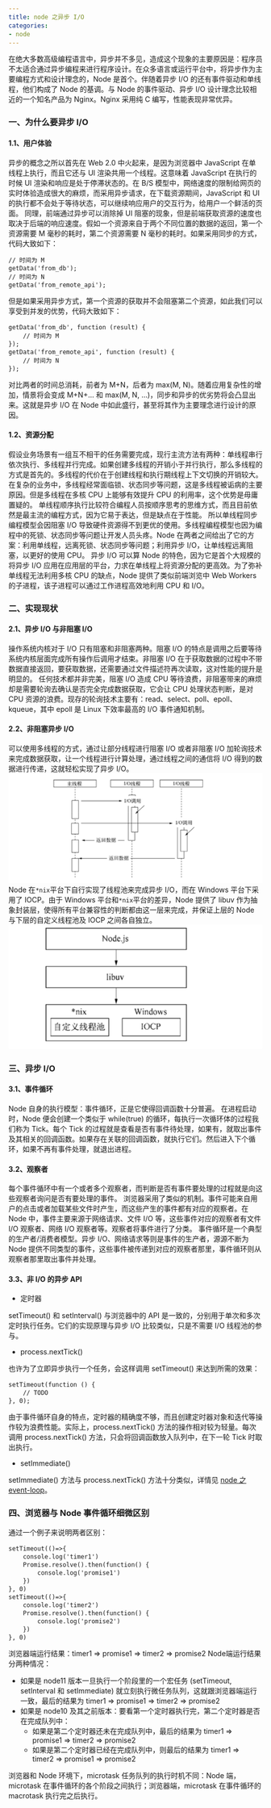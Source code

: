 ```yaml
---
title: node 之异步 I/O
categories:
- node
---
```

在绝大多数高级编程语言中，异步并不多见，造成这个现象的主要原因是：程序员不太适合通过异步编程来进行程序设计。在众多语言或运行平台中，将异步作为主要编程方式和设计理念的，Node 是首个。伴随着异步 I/O 的还有事件驱动和单线程，他们构成了 Node 的基调。与 Node 的事件驱动、异步 I/O 设计理念比较相近的一个知名产品为 Nginx。Nginx 采用纯 C 编写，性能表现非常优异。
<!--more--> 
### 一、为什么要异步 I/O
#### 1.1、用户体验
异步的概念之所以首先在 Web 2.0 中火起来，是因为浏览器中 JavaScript 在单线程上执行，而且它还与 UI 渲染共用一个线程。这意味着 JavaScript 在执行的时候 UI 渲染和响应是处于停滞状态的。在 B/S 模型中，网络速度的限制给网页的实时体验造成很大的麻烦，而采用异步请求，在下载资源期间，JavaScript 和 UI 的执行都不会处于等待状态，可以继续响应用户的交互行为，给用户一个鲜活的页面。
同理，前端通过异步可以消除掉 UI 阻塞的现象，但是前端获取资源的速度也取决于后端的响应速度。假如一个资源来自于两个不同位置的数据的返回，第一个资源需要 M 毫秒的耗时，第二个资源需要 N 毫秒的耗时。如果采用同步的方式，代码大致如下：
```
// 时间为 M
getData('from_db');
// 时间为 N
getData('from_remote_api');
```
但是如果采用异步方式，第一个资源的获取并不会阻塞第二个资源，如此我们可以享受到并发的优势，代码大致如下：
```
getData('from_db', function (result) {
    // 时间为 M
});
getData('from_remote_api', function (result) {
    // 时间为 N
});
```
对比两者的时间总消耗，前者为 M+N，后者为 max(M, N)。随着应用复杂性的增加，情景将会变成 M+N+... 和 max(M, N, ...)，同步和异步的优劣势将会凸显出来。这就是异步 I/O 在 Node 中如此盛行，甚至将其作为主要理念进行设计的原因。
#### 1.2、资源分配
假设业务场景有一组互不相干的任务需要完成，现行主流方法有两种：单线程串行依次执行、多线程并行完成。如果创建多线程的开销小于并行执行，那么多线程的方式是首先的。多线程的代价在于创建线程和执行期线程上下文切换的开销较大。在复杂的业务中，多线程经常面临锁、状态同步等问题，这是多线程被诟病的主要原因。但是多线程在多核 CPU 上能够有效提升 CPU 的利用率，这个优势是毋庸置疑的。
单线程顺序执行比较符合编程人员按顺序思考的思维方式，而且目前依然是最主流的编程方式，因为它易于表达，但是缺点在于性能。
所以单线程同步编程模型会因阻塞 I/O 导致硬件资源得不到更优的使用。多线程编程模型也因为编程中的死锁、状态同步等问题让开发人员头疼。Node 在两者之间给出了它的方案：利用单线程，远离死锁、状态同步等问题；利用异步 I/O，让单线程远离阻塞，以更好的使用 CPU。
异步 I/O 可以算 Node 的特色，因为它是首个大规模的将异步 I/O 应用在应用层的平台，力求在单线程上将资源分配的更高效。为了弥补单线程无法利用多核 CPU 的缺点，Node 提供了类似前端浏览中 Web Workers 的子进程，该子进程可以通过工作进程高效地利用 CPU 和 I/O。
### 二、实现现状
#### 2.1、异步 I/O 与非阻塞 I/O
操作系统内核对于 I/O 只有阻塞和非阻塞两种。阻塞 I/O 的特点是调用之后要等待系统内核层面完成所有操作后调用才结束。非阻塞 I/O 在于获取数据的过程中不带数据直接返回，要获取数据，还需要通过文件描述符再次读取，这对性能的提升是明显的。
任何技术都并非完美，阻塞 I/O 造成 CPU 等待浪费，非阻塞带来的麻烦却是需要轮询去确认是否完全完成数据获取，它会让 CPU 处理状态判断，是对 CPU 资源的浪费。现存的轮询技术主要有：read、select、poll、epoll、kqueue，其中 epoll 是 Linux 下效率最高的 I/O 事件通知机制。
#### 2.2、非阻塞异步 I/O
可以使用多线程的方式，通过让部分线程进行阻塞 I/O 或者非阻塞 I/O 加轮询技术来完成数据获取，让一个线程进行计算处理，通过线程之间的通信将 I/O 得到的数据进行传递，这就轻松实现了异步 I/O。
<img src="/assets/node/async-io.png">
Node 在`*nix`平台下自行实现了线程池来完成异步 I/O，而在 Windows 平台下采用了 IOCP。由于 Windows 平台和`*nix`平台的差异，Node 提供了 libuv 作为抽象封装层，使得所有平台兼容性的判断都由这一层来完成，并保证上层的 Node 与下层的自定义线程池及 IOCP 之间各自独立。
<img src="/assets/node/lib-uv.png">

### 三、异步 I/O
#### 3.1、事件循环
Node 自身的执行模型：事件循环，正是它使得回调函数十分普遍。
在进程启动时，Node 便会创建一个类似于 while(true) 的循环，每执行一次循环体的过程我们称为 Tick。每个 Tick 的过程就是查看是否有事件待处理，如果有，就取出事件及其相关的回调函数。如果存在关联的回调函数，就执行它们。然后进入下个循环，如果不再有事件处理，就退出进程。
#### 3.2、观察者
每个事件循环中有一个或者多个观察者，而判断是否有事件要处理的过程就是向这些观察者询问是否有要处理的事件。
浏览器采用了类似的机制。事件可能来自用户的点击或者加载某些文件时产生，而这些产生的事件都有对应的观察者。在 Node 中，事件主要来源于网络请求、文件 I/O 等，这些事件对应的观察者有文件 I/O 观察者、网络 I/O 观察者等。观察者将事件进行了分类。
事件循环是一个典型的生产者/消费者模型。异步 I/O、网络请求等则是事件的生产者，源源不断为 Node 提供不同类型的事件，这些事件被传递到对应的观察者那里，事件循环则从观察者那里取出事件并处理。
#### 3.3、非 I/O 的异步 API
- 定时器

setTimeout() 和 setInterval() 与浏览器中的 API 是一致的，分别用于单次和多次定时执行任务。它们的实现原理与异步 I/O 比较类似，只是不需要 I/O 线程池的参与。

- process.nextTick()

也许为了立即异步执行一个任务，会这样调用 setTimeout() 来达到所需的效果：
```
setTimeout(function () {
    // TODO
}, 0);
```
由于事件循环自身的特点，定时器的精确度不够，而且创建定时器对象和迭代等操作较为浪费性能。实际上，process.nextTick() 方法的操作相对较为轻量。每次调用 process.nextTick() 方法，只会将回调函数放入队列中，在下一轮 Tick 时取出执行。
- setImmediate()

setImmediate() 方法与 process.nextTick() 方法十分类似，详情见 [node 之 event-loop](/node/event-loop)。
### 四、浏览器与 Node 事件循环细微区别
通过一个例子来说明两者区别：
```
setTimeout(()=>{
    console.log('timer1')
    Promise.resolve().then(function() {
        console.log('promise1')
    })
}, 0)
setTimeout(()=>{
    console.log('timer2')
    Promise.resolve().then(function() {
        console.log('promise2')
    })
}, 0)
```
浏览器端运行结果：timer1 => promise1 => timer2 => promise2
Node端运行结果分两种情况：
- 如果是 node11 版本一旦执行一个阶段里的一个宏任务 (setTimeout, setInterval 和 setImmediate) 就立刻执行微任务队列，这就跟浏览器端运行一致，最后的结果为 timer1 => promise1 => timer2 => promise2
- 如果是 node10 及其之前版本：要看第一个定时器执行完，第二个定时器是否在完成队列中：
  - 如果是第二个定时器还未在完成队列中，最后的结果为 timer1 => promise1 => timer2 => promise2
  - 如果是第二个定时器已经在完成队列中，则最后的结果为 timer1 => timer2 => promise1 => promise2

浏览器和 Node 环境下，microtask 任务队列的执行时机不同：Node 端，microtask 在事件循环的各个阶段之间执行；浏览器端，microtask 在事件循环的 macrotask 执行完之后执行。